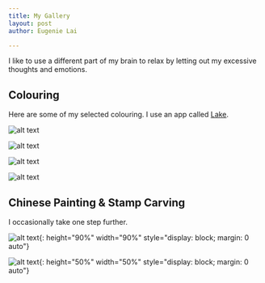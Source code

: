 ```yaml
---
title: My Gallery
layout: post
author: Eugenie Lai

---
```


I like to use a different part of my brain to relax by letting out my excessive thoughts and emotions. 

## Colouring

Here are some of my selected colouring. I use an app called [Lake](https://www.lakecoloring.com/).

![alt text][girl-with-flowers]

[girl-with-flowers]: /assets/miscellaneous/girl-with-flowers.JPG "girl-with-flowers.jpg"

![alt text][a-love-story]

[a-love-story]: /assets/miscellaneous/a-love-story.JPG "a-love-story.jpg"

![alt text][town]

[town]: /assets/miscellaneous/town.JPG "town.jpg"

![alt text][by-the-ocean]

[by-the-ocean]: /assets/miscellaneous/by-the-ocean.JPG "by-the-ocean.jpg"

## Chinese Painting & Stamp Carving

I occasionally take one step further.

![alt text][lotus-n-moon]{: height="90%" width="90%" style="display: block; margin: 0 auto"}

[lotus-n-moon]: /assets/miscellaneous/lotus-n-moon.JPG "lotus-n-moon.jpg"

![alt text][stamps]{: height="50%" width="50%" style="display: block; margin: 0 auto"}

[stamps]: /assets/miscellaneous/stamps.JPG "stamps.jpg"
